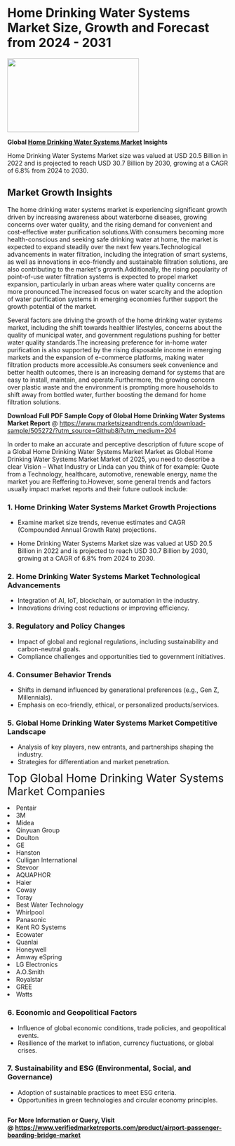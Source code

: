 <H1>Home Drinking Water Systems Market Size, Growth and Forecast from 2024 - 2031</H1><img class="aligncenter size-medium wp-image-584254" src="https://thirdeyenews.in/wp-content/uploads/2024/09/Global-Market-Research-300x168.jpeg" alt="" width="300" height="168" /><p><strong>Global&nbsp;<a href="https://www.marketsizeandtrends.com/download-sample/505272/?utm_source=Github8j?utm_medium=204">Home Drinking Water Systems Market</a> Insights</strong></p><p>Home Drinking Water Systems Market size was valued at USD 20.5 Billion in 2022 and is projected to reach USD 30.7 Billion by 2030, growing at a CAGR of 6.8% from 2024 to 2030.</p><p><h2>Market Growth Insights</h2> <p>The home drinking water systems market is experiencing significant growth driven by increasing awareness about waterborne diseases, growing concerns over water quality, and the rising demand for convenient and cost-effective water purification solutions.With consumers becoming more health-conscious and seeking safe drinking water at home, the market is expected to expand steadily over the next few years.Technological advancements in water filtration, including the integration of smart systems, as well as innovations in eco-friendly and sustainable filtration solutions, are also contributing to the market's growth.Additionally, the rising popularity of point-of-use water filtration systems is expected to propel market expansion, particularly in urban areas where water quality concerns are more pronounced.The increased focus on water scarcity and the adoption of water purification systems in emerging economies further support the growth potential of the market.</p> <p>Several factors are driving the growth of the home drinking water systems market, including the shift towards healthier lifestyles, concerns about the quality of municipal water, and government regulations pushing for better water quality standards.The increasing preference for in-home water purification is also supported by the rising disposable income in emerging markets and the expansion of e-commerce platforms, making water filtration products more accessible.As consumers seek convenience and better health outcomes, there is an increasing demand for systems that are easy to install, maintain, and operate.Furthermore, the growing concern over plastic waste and the environment is prompting more households to shift away from bottled water, further boosting the demand for home filtration solutions.</p> <p><span class=""><strong>Download Full PDF Sample Copy of Global Home Drinking Water Systems Market Report</strong> @ <a href="https://www.marketsizeandtrends.com/download-sample/505272/?utm_source=Github8j?utm_medium=204" target="_blank">https://www.marketsizeandtrends.com/download-sample/505272/?utm_source=Github8j?utm_medium=204</a></span></p><p>In order to make an accurate and perceptive description of future scope of a Global&nbsp;Home Drinking Water Systems Market Market as Global&nbsp;Home Drinking Water Systems Market Market of 2025, you need to describe a clear Vision &ndash; What Industry or Linda can you think of for example: Quote from a Technology, healthcare, automotive, renewable energy, name the market you are Reffering to.However, some general trends and factors usually impact market reports and their future outlook include:</p><h3>1.&nbsp;<strong>Home Drinking Water Systems Market Growth Projections</strong></h3><ul><li>Examine market size trends, revenue estimates and CAGR (Compounded Annual Growth Rate) projections.</li><li><p>Home Drinking Water Systems Market size was valued at USD 20.5 Billion in 2022 and is projected to reach USD 30.7 Billion by 2030, growing at a CAGR of 6.8% from 2024 to 2030.</p></li></ul><h3>2.&nbsp;<strong>Home Drinking Water Systems Market Technological Advancements</strong></h3><ul><li>Integration of AI, IoT, blockchain, or automation in the industry.</li><li>Innovations driving cost reductions or improving efficiency.</li></ul><h3>3.&nbsp;<strong>Regulatory and Policy Changes</strong></h3><ul><li>Impact of global and regional regulations, including sustainability and carbon-neutral goals.</li><li>Compliance challenges and opportunities tied to government initiatives.</li></ul><h3>4.&nbsp;<strong>Consumer Behavior Trends</strong></h3><ul><li>Shifts in demand influenced by generational preferences (e.g., Gen Z, Millennials).</li><li>Emphasis on eco-friendly, ethical, or personalized products/services.</li></ul><h3>5.&nbsp;<strong>Global Home Drinking Water Systems Market Competitive Landscape</strong></h3><ul><li>Analysis of key players, new entrants, and partnerships shaping the industry.</li><li>Strategies for differentiation and market penetration.</li></ul><p data-pm-slice="1 1 []"><span style="color: inherit; font-family: inherit; font-size: 25px;">Top Global Home Drinking Water Systems Market Companies</span></p><div class="" data-test-id=""><p><li>Pentair</li><li> 3M</li><li> Midea</li><li> Qinyuan Group</li><li> Doulton</li><li> GE</li><li> Hanston</li><li> Culligan International</li><li> Stevoor</li><li> AQUAPHOR</li><li> Haier</li><li> Coway</li><li> Toray</li><li> Best Water Technology</li><li> Whirlpool</li><li> Panasonic</li><li> Kent RO Systems</li><li> Ecowater</li><li> Quanlai</li><li> Honeywell</li><li> Amway eSpring</li><li> LG Electronics</li><li> A.O.Smith</li><li> Royalstar</li><li> GREE</li><li> Watts</li></p></div><h3>6.&nbsp;<strong>Economic and Geopolitical Factors</strong></h3><ul><li>Influence of global economic conditions, trade policies, and geopolitical events.</li><li>Resilience of the market to inflation, currency fluctuations, or global crises.</li></ul><h3>7.&nbsp;<strong>Sustainability and ESG (Environmental, Social, and Governance)</strong></h3><ul><li>Adoption of sustainable practices to meet ESG criteria.</li><li>Opportunities in green technologies and circular economy principles.</li></ul><h2><strong style="font-size: 14px;">For More Information or Query, Visit @&nbsp;</strong><a style="background-color: #ffffff; font-size: 14px;" href="https://www.marketsizeandtrends.com/report/home-drinking-water-systems-market/" target="_blank">https://www.verifiedmarketreports.com/product/airport-passenger-boarding-bridge-market</a></h2>